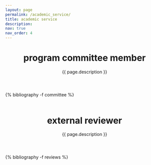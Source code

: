 ```yaml
---
layout: page
permalink: /academic_service/
title: academic service
description: 
nav: true
nav_order: 4
---
```

<div class="publications">
  <header class="post-header">
    <h1 class="post-title">program committee member</h1>
    <p class="post-description">{{ page.description }}</p>
  </header>

  <article>
  {% bibliography -f committee %}
  </article>
  
  </div>
<div class="publications">
  <header class="post-header" style="margin-top:1.5cm;">
    <h1 class="post-title">external reviewer</h1>
    <p class="post-description">{{ page.description }}</p>
  </header>
</div>

  <article>
  <div class="publications">
  {% bibliography -f reviews %}
</div>
  </article>

